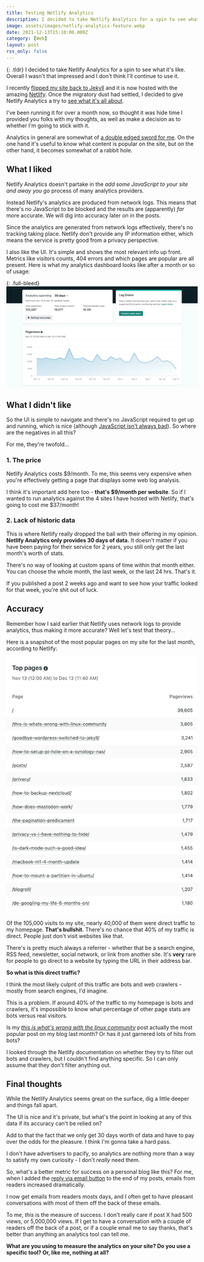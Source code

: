 ```yaml
---
title: Testing Netlify Analytics
description: I decided to take Netlify Analytics for a spin to see what it's like. Overall I wasn't that impressed and I don't think I'll continue to use it.
image: assets/images/netlify-analytics-feature.webp
date: 2021-12-13T15:10:00.000Z
category: [Web]
layout: post
rss_only: false
---
```

{: .tldr}
I decided to take Netlify Analytics for a spin to see what it's like. Overall I wasn't that impressed and I don't think I'll continue to use it.

I recently [flipped my site back to Jekyll](https://kevq.uk/goodbye-wordpress-switched-to-jekyll/) and it is now hosted with the amazing [Netlify](https://netlify.com). Once the migratory dust had settled, I decided to give Netlify Analytics a try to [see what it's all about](https://www.netlify.com/products/analytics/).

I've been running it for over a month now, so thought it was hide time I provided you folks with my thoughts, as well as make a decision as to whether I'm going to stick with it.

Analytics in general are somewhat of [a double edged sword for me](https://kevq.uk/chasing-visitors-the-web-analytics-rabbit-hole/). On the one hand it's useful to know what content is popular on the site, but on the other hand, it becomes somewhat of a rabbit hole.

## What I liked
Netlify Analytics doesn't partake in the *add some JavaScript to your site and away you go* process of many analytics providers.

Instead Netlify's analytics are produced from network logs. This means that there's no JavaScript to be blocked and the results are (apparently) *far* more accurate. We will dig into accuracy later on in the posts.

Since the analytics are generated from network logs effectively, there's no tracking taking place. Netlify don't provide any IP information either, which means the service is pretty good from a privacy perspective.

I also like the UI. It's simple and shows the most relevant info up front. Metrics like visitors counts, 404 errors and which pages are popular are all present. Here is what my analytics dashboard looks like after a month or so of usage:

{: .full-bleed}
![Netlify Analytics dashboard](/assets/images/netlify-analytics-dashboard.webp)

## What I didn't like
So the UI is simple to navigate and there's no JavaScript required to get up and running, which is nice (although [JavaScript isn't always bad](https://kevq.uk/is-javascript-bad-well-only-if-youre-using-it-wrong/)). So where are the negatives in all this?

For me, they're twofold...

### 1. The price
Netlify Analytics costs $9/month. To me, this seems very expensive when you're effectively getting a page that displays some web log analysis.

I think it's important add here too - **that's $9/month per website**. So if I wanted to run analytics against the 4 sites I have hosted with Netlify, that's going to cost me $37/month!

### 2. Lack of historic data
This is where Netlify really dropped the ball with their offering in my opinion. **Netlify Analytics only provides 30 days of data.** It doesn't matter if you have been paying for their service for 2 years, you still only get the last month's worth of stats.

There's no way of looking at custom spans of time within that month either. You can choose the whole month, the last week, or the last 24 hrs. That's it.

If you published a post 2 weeks ago and want to see how your traffic looked for that week, you're shit out of luck.

## Accuracy
Remember how I said earlier that Netlify uses network logs to provide analytics, thus making it more accurate? Well let's test that theory...

Here is a snapshot of the most popular pages on my site for the last month, according to Netlify:

![Popular pages Netlify](/assets/images/netlify-popular-pages.webp)

Of the 105,000 visits to my site, nearly 40,000 of them were direct traffic to my homepage. **That's bullshit**. There's no chance that 40% of my traffic is direct. People just don't visit websites like that.

There's is pretty much always a referrer - whether that be a search engine, RSS feed, newsletter, social network, or link from another site. It's **very** rare for people to go direct to a website by typing the URL in their address bar.

**So what is this direct traffic?**

I think the most likely culprit of this traffic are bots and web crawlers - mostly from search engines, I'd imagine.

This is a problem. If around 40% of the traffic to my homepage is bots and crawlers, it's impossible to know what percentage of other page stats are bots versus real visitors.

Is my *[this is what's wrong with the linux community](https://kevq.uk/this-is-whats-wrong-with-linux-community)* post actually the most popular post on my blog last month? Or has it just garnered lots of hits from bots?

I looked through the Netlify documentation on whether they try to filter out bots and crawlers, but I couldn't find anything specific. So I can only assume that they don't filter anything out.

## Final thoughts
While the Netlify Analytics seems great on the surface, dig a little deeper and things fall apart.

The UI is nice and it's private, but what's the point in looking at any of this data if its accuracy can't be relied on?

Add to that the fact that we only get 30 days worth of data and have to pay over the odds for the pleasure. I think I'm gonna take a hard pass.

I don't have advertisers to pacify, so analytics are nothing more than a way to satisfy my own curiosity - I don't *really* need them.

So, what's a better metric for success on a personal blog like this? For me, when I added the [reply via email button](https://kevq.uk/adding-the-post-title-to-my-reply-by-email-button/) to the end of my posts, emails from readers increased dramatically.

I now get emails from readers mosts days, and I often get to have pleasant conversations with most of them off the back of these emails.

To me, *this* is the measure of success. I don't really care if post X had 500 views, or 5,000,000 views. If I get to have a conversation with a couple of readers off the back of a post, or if a couple email me to say thanks, that's better than anything an analytics tool can tell me.

**What are you using to measure the analytics on your site? Do you use a specific tool? Or, like me, nothing at all?**
